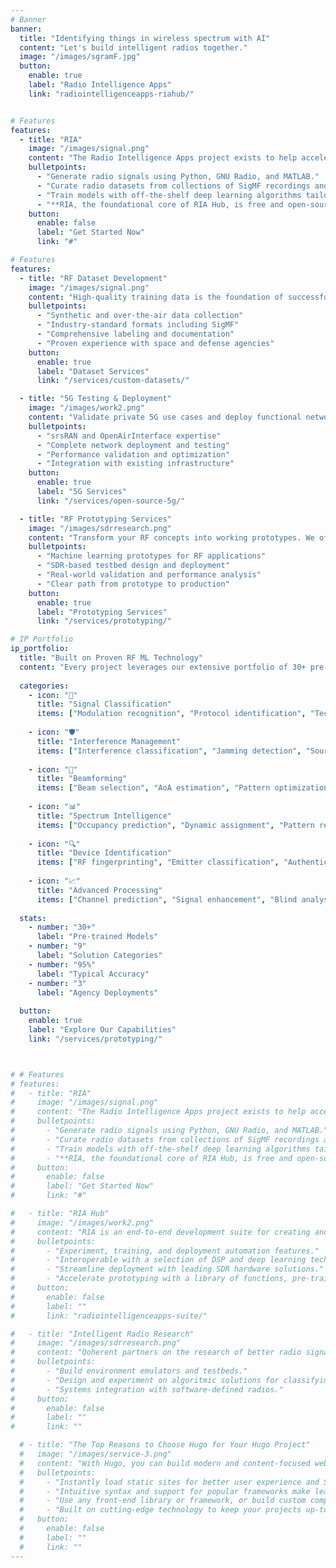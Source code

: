 ```yaml
---
# Banner
banner:
  title: "Identifying things in wireless spectrum with AI"
  content: "Let's build intelligent radios together."
  image: "/images/sgramF.jpg"
  button:
    enable: true
    label: "Radio Intelligence Apps"
    link: "radiointelligenceapps-riahub/"


# Features
features:
  - title: "RIA"
    image: "/images/signal.png"
    content: "The Radio Intelligence Apps project exists to help accelerate the development of intelligent radio technology. The RIA  project contains utlilities for synthesizing, curating, and inspecting datasets of radio signals, example workflows for training high performance machine learning models, and tools for testing them. _**The RIA Project is coming soon.**_"
    bulletpoints:
      - "Generate radio signals using Python, GNU Radio, and MATLAB."
      - "Curate radio datasets from collections of SigMF recordings and save them as HDF5."
      - "Train models with off-the-shelf deep learning algorithms tailored for radio."
      - "**RIA, the foundational core of RIA Hub, is free and open-source**"
    button:
      enable: false
      label: "Get Started Now"
      link: "#"

# Features
features:
  - title: "RF Dataset Development"
    image: "/images/signal.png"
    content: "High-quality training data is the foundation of successful RF machine learning. We create custom datasets tailored to your specific requirements, from synthetic signal generation to real-world collection and professional labeling."
    bulletpoints:
      - "Synthetic and over-the-air data collection"
      - "Industry-standard formats including SigMF"
      - "Comprehensive labeling and documentation"
      - "Proven experience with space and defense agencies"
    button:
      enable: true
      label: "Dataset Services"
      link: "/services/custom-datasets/"

  - title: "5G Testing & Deployment"
    image: "/images/work2.png"
    content: "Validate private 5G use cases and deploy functional networks using open-source platforms. Our team brings practical experience from real-world deployments including drone relay networks and industrial applications."
    bulletpoints:
      - "srsRAN and OpenAirInterface expertise"
      - "Complete network deployment and testing"
      - "Performance validation and optimization"
      - "Integration with existing infrastructure"
    button:
      enable: true
      label: "5G Services"
      link: "/services/open-source-5g/"

  - title: "RF Prototyping Services"
    image: "/images/sdrresearch.png"
    content: "Transform your RF concepts into working prototypes. We offer both ML prototype development for intelligent radio applications and custom testbed development for research and validation."
    bulletpoints:
      - "Machine learning prototypes for RF applications"
      - "SDR-based testbed design and deployment"
      - "Real-world validation and performance analysis"
      - "Clear path from prototype to production"
    button:
      enable: true
      label: "Prototyping Services"
      link: "/services/prototyping/"

# IP Portfolio
ip_portfolio:
  title: "Built on Proven RF ML Technology"
  content: "Every project leverages our extensive portfolio of 30+ pre-trained models across 9 categories of RF signal processing. This means faster development, lower risk, and proven performance."
  
  categories:
    - icon: "📡"
      title: "Signal Classification"
      items: ["Modulation recognition", "Protocol identification", "Technology detection"]
    
    - icon: "🛡️"
      title: "Interference Management"  
      items: ["Interference classification", "Jamming detection", "Source separation"]
    
    - icon: "🎯"
      title: "Beamforming"
      items: ["Beam selection", "AoA estimation", "Pattern optimization"]
    
    - icon: "📊"
      title: "Spectrum Intelligence"
      items: ["Occupancy prediction", "Dynamic assignment", "Pattern recognition"]
    
    - icon: "🔍"
      title: "Device Identification"
      items: ["RF fingerprinting", "Emitter classification", "Authentication"]
    
    - icon: "📈"
      title: "Advanced Processing"
      items: ["Channel prediction", "Signal enhancement", "Blind analysis"]
  
  stats:
    - number: "30+"
      label: "Pre-trained Models"
    - number: "9"
      label: "Solution Categories"  
    - number: "95%"
      label: "Typical Accuracy"
    - number: "3"
      label: "Agency Deployments"
      
  button:
    enable: true
    label: "Explore Our Capabilities"
    link: "/services/prototyping/"



# # Features
# features:
#   - title: "RIA"
#     image: "/images/signal.png"
#     content: "The Radio Intelligence Apps project exists to help accelerate the development of intelligent radio technology. The RIA  project contains utlilities for synthesizing, curating, and inspecting datasets of radio signals, example workflows for training high performance machine learning models, and tools for testing them. _**The RIA Project is coming soon.**_"
#     bulletpoints:
#       - "Generate radio signals using Python, GNU Radio, and MATLAB."
#       - "Curate radio datasets from collections of SigMF recordings and save them as HDF5."
#       - "Train models with off-the-shelf deep learning algorithms tailored for radio."
#       - "**RIA, the foundational core of RIA Hub, is free and open-source**"
#     button:
#       enable: false
#       label: "Get Started Now"
#       link: "#"

#   - title: "RIA Hub"
#     image: "/images/work2.png"
#     content: "RIA is an end-to-end development suite for creating and deploying intelligent radio applications to realworld software-defined radio enabled systems. RIA is built on top of the open source RIA project."
#     bulletpoints:
#       - "Experiment, training, and deployment automation features."
#       - "Interoperable with a selection of DSP and deep learning technologies."
#       - "Streamline deployment with leading SDR hardware solutions."
#       - "Accelerate prototyping with a library of functions, pre-trained models, model implementations, workflows, and datasets."
#     button:
#       enable: false
#       label: ""
#       link: "radiointelligenceapps-suite/"

#   - title: "Intelligent Radio Research"
#     image: "/images/sdrresearch.png"
#     content: "Qoherent partners on the research of better radio signal processing solutions with machine learning and quantum computing. Qoherent partners with government labs, corporate researchers, and universities to: "
#     bulletpoints:
#       - "Build environment emulators and testbeds."
#       - "Design and experiment on algoritmic solutions for classifying radio signals."
#       - "Systems integration with software-defined radios."
#     button:
#       enable: false
#       label: ""
#       link: ""

  # - title: "The Top Reasons to Choose Hugo for Your Hugo Project"
  #   image: "/images/service-3.png"
  #   content: "With Hugo, you can build modern and content-focused websites without sacrificing performance or ease of use."
  #   bulletpoints:
  #     - "Instantly load static sites for better user experience and SEO."
  #     - "Intuitive syntax and support for popular frameworks make learning and using Hugo a breeze."
  #     - "Use any front-end library or framework, or build custom components, for any project size."
  #     - "Built on cutting-edge technology to keep your projects up-to-date with the latest web standards."
  #   button:
  #     enable: false
  #     label: ""
  #     link: ""
---
```


